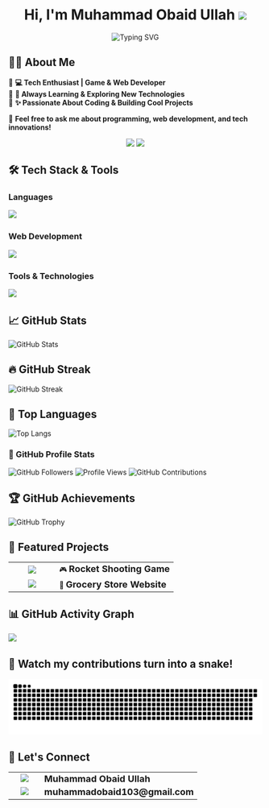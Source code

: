 <h1 align="center">Hi, I'm Muhammad Obaid Ullah <img src="https://raw.githubusercontent.com/MartinHeinz/MartinHeinz/master/wave.gif" width="30px"></h1>

<p align="center">
  <img src="https://readme-typing-svg.herokuapp.com?font=Fira+Code&weight=700&size=24&pause=1000&color=FF0050&center=true&vCenter=true&width=600&lines=Welcome+to+My+GitHub!;FAST+University+Student;Passionate+Coder+%26+Developer;Tech+Enthusiast+🚀;Gamer+🎮" alt="Typing SVG" />
</p>

## 👨‍🎓 About Me  

🔴 **💻 Tech Enthusiast | Game & Web Developer**  
🔴 **🚀 Always Learning & Exploring New Technologies**  
🔴 **✨ Passionate About Coding & Building Cool Projects**  

💬 **Feel free to ask me about programming, web development, and tech innovations!**  

<p align="center">
  <img src="https://media.giphy.com/media/hqU2KkjW5bE2v2Z7Q2/giphy.gif" width="230">
  <!--<img src="https://media.giphy.com/media/qgQUggAC3Pfv687qPC/giphy.gif" width="250">-->
  <img src="https://media.giphy.com/media/xT9IgzoKnwFNmISR8I/giphy.gif" width="211">
</p>


## 🛠️ Tech Stack & Tools  

### **Languages**  
<img src="https://skillicons.dev/icons?i=c,cpp,python,js" height="50">
 
### **Web Development**  
<img src="https://skillicons.dev/icons?i=html,css" height="50">

### **Tools & Technologies**  

<p align="left">
  <img src="https://skillicons.dev/icons?i=mysql,github,vscode,windows,linux" height="50">
</p>

## 📈 GitHub Stats
![GitHub Stats](https://github-readme-stats.vercel.app/api?username=Obaid03&show_icons=true&count_private=true&theme=radical&card_width=497)

## 🔥 GitHub Streak

<!--![GitHub Streak](https://github-readme-streak-stats.herokuapp.com/?user=Obaid03&theme=radical)-->
<!--![GitHub Streak](https://streak-stats.demolab.com/?user=Obaid03&theme=radical)-->
![GitHub Streak](https://github-readme-streak-stats.herokuapp.com/?user=Obaid03&theme=radical&timestamp=312)


## 🚀 Top Languages

![Top Langs](https://github-readme-stats.vercel.app/api/top-langs/?username=Obaid03&layout=compact&theme=radical&card_width=497&langs_count=16)

### 👥 GitHub Profile Stats  
![GitHub Followers](https://img.shields.io/github/followers/Obaid03?label=Followers&style=flat&color=ff0050)  ![Profile Views](https://komarev.com/ghpvc/?username=Obaid03&label=Profile%20Views&color=ff0050&style=flat)
![GitHub Contributions](https://custom-icon-badges.herokuapp.com/badge/dynamic/json?color=ff0050&label=Total%20Contributions&query=totalContributions&url=https://api.github.com/users/Obaid03)


## 🏆 GitHub Achievements

![GitHub Trophy](https://github-profile-trophy.vercel.app/?username=Obaid03&theme=radical)


## 🚀 Featured Projects

<table style="width:100%;">
  <tr>
    <td align="center" width="80">
      <img src="https://cdn.jsdelivr.net/gh/devicons/devicon/icons/c/c-original.svg" width="50">
    </td>
    <td>
      🎮 <a href="https://github.com/Obaid03/PF_RocketGame" target="_blank" style="font-size: 18px; text-decoration: none;">
        <b>Rocket Shooting Game</b>
      </a>
    </td>
  </tr>
  <tr>
    <td align="center" width="80">
      <img src="https://cdn.jsdelivr.net/gh/devicons/devicon/icons/html5/html5-original.svg" width="50">
    </td>
    <td>
      🛒 <a href="https://github.com/Obaid03/Grocery_Store_Website" target="_blank" style="font-size: 18px; text-decoration: none;">
        <b>Grocery Store Website</b>
      </a>
    </td>
  </tr>
</table>


## 📊 GitHub Activity Graph

<div align="left">
  <img src="https://github-readme-activity-graph.vercel.app/graph?username=Obaid03&bg_color=000000&color=ff79c6&line=bd93f9&point=50fa7b&area_color=44475a&title_color=ff79c6&hide_border=true" width="497px"/>
</div>

## 🐍 Watch my contributions turn into a snake!

![GitHub Snake Animation](https://github.com/Obaid03/Obaid03/blob/output/github-snake-dark.svg?raw=true)

## 🤝 Let's Connect  

<table>
  <tr>
    <td align="center" width="50">
      <a href="https://www.linkedin.com/in/muhammad-obaid-ullah-29b6b0323/" target="_blank">
        <img src="https://cdn.jsdelivr.net/gh/devicons/devicon/icons/linkedin/linkedin-original.svg" width="40">
      </a>
    </td>
    <td>
      <a href="https://www.linkedin.com/in/muhammad-obaid-ullah-29b6b0323/" target="_blank" style="font-size: 18px; text-decoration: none;">
        <b>Muhammad Obaid Ullah</b>
      </a>
    </td>
  </tr>
  <tr>
    <td align="center" width="50">
      <a href="mailto:muhammadobaid103@gmail.com">
        <img src="https://upload.wikimedia.org/wikipedia/commons/7/7e/Gmail_icon_%282020%29.svg" width="40">
      </a>
    </td>
    <td>
      <a href="mailto:muhammadobaid103@gmail.com" style="font-size: 18px; text-decoration: none;">
        <b>muhammadobaid103@gmail.com</b>
      </a>
    </td>
  </tr>
</table>
